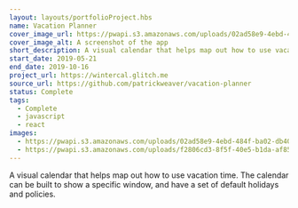 ```yaml
---
layout: layouts/portfolioProject.hbs
name: Vacation Planner
cover_image_url: https://pwapi.s3.amazonaws.com/uploads/02ad58e9-4ebd-484f-ba02-db400e09edd0
cover_image_alt: A screenshot of the app
short_description: A visual calendar that helps map out how to use vacation time.
start_date: 2019-05-21
end_date: 2019-10-16
project_url: https://wintercal.glitch.me
source_url: https://github.com/patrickweaver/vacation-planner
status: Complete
tags:
  - Complete
  - javascript
  - react
images:
  - https://pwapi.s3.amazonaws.com/uploads/02ad58e9-4ebd-484f-ba02-db400e09edd0
  - https://pwapi.s3.amazonaws.com/uploads/f2806cd3-8f5f-40e5-b1da-af85ea2cb6d8
---
```


A visual calendar that helps map out how to use vacation time. The calendar can be built to show a specific window, and have a set of default holidays and policies.
